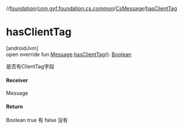//[foundation](../../../index.md)/[com.gyf.foundation.cs.common](../index.md)/[CsMessage](index.md)/[hasClientTag](has-client-tag.md)

# hasClientTag

[androidJvm]\
open override fun [Message](https://developer.android.com/reference/kotlin/android/os/Message.html).[hasClientTag](has-client-tag.md)(): [Boolean](https://kotlinlang.org/api/core/kotlin-stdlib/kotlin/-boolean/index.html)

是否有ClientTag字段

#### Receiver

Message

#### Return

Boolean true 有 false 没有